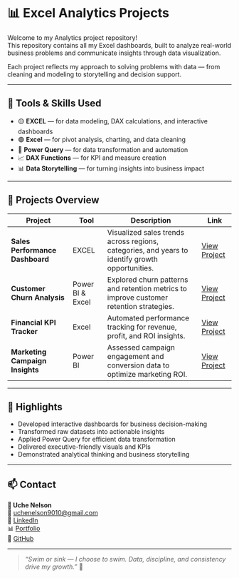 # 📊 Excel Analytics Projects

Welcome to my Analytics project repository!  
This repository contains all my Excel dashboards, built to analyze real-world business problems and communicate insights through data visualization.

Each project reflects my approach to solving problems with data — from cleaning and modeling to storytelling and decision support.

---

## 🧠 Tools & Skills Used
- 🟡 **EXCEL** — for data modeling, DAX calculations, and interactive dashboards  
- 🟢 **Excel** — for pivot analysis, charting, and data cleaning  
- 🧩 **Power Query** — for data transformation and automation  
- 📈 **DAX Functions** — for KPI and measure creation  
- 📊 **Data Storytelling** — for turning insights into business impact  

---

## 📂 Projects Overview

| Project | Tool | Description | Link |
|----------|------|-------------|------|
| **Sales Performance Dashboard** | EXCEL | Visualized sales trends across regions, categories, and years to identify growth opportunities. | [View Project](./Sales_Performance_Dashboard/README.md) |
| **Customer Churn Analysis** | Power BI & Excel | Explored churn patterns and retention metrics to improve customer retention strategies. | [View Project](./Customer_Churn_Analysis/README.md) |
| **Financial KPI Tracker** | Excel | Automated performance tracking for revenue, profit, and ROI insights. | [View Project](./Financial_KPI_Tracker/README.md) |
| **Marketing Campaign Insights** | Power BI | Assessed campaign engagement and conversion data to optimize marketing ROI. | [View Project](./Marketing_Campaign_Insights/README.md) |

---

## 🌟 Highlights
- Developed interactive dashboards for business decision-making  
- Transformed raw datasets into actionable insights  
- Applied Power Query for efficient data transformation  
- Delivered executive-friendly visuals and KPIs  
- Demonstrated analytical thinking and business storytelling  

---

## 📫 Contact
**👤 Uche Nelson**  
📧 [uchenelson9010@gmail.com](mailto:uchenelson9010@gmail.com)  
🔗 [LinkedIn](https://www.linkedin.com/in/uche-chukwuemeka-nelson/)  
📊 [Portfolio](https://datascienceportfol.io/UcheNelson)  
🐙 [GitHub](https://github.com/theyungnelson)

---

> *“Swim or sink — I choose to swim. Data, discipline, and consistency drive my growth.”* 💪
